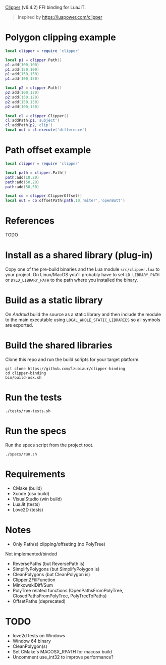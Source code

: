 [Clipper](http://www.angusj.com/delphi/clipper.php) (v6.4.2) FFI binding for LuaJIT.

> Inspired by https://luapower.com/clipper


# Polygon clipping example

```Lua
local clipper = require 'clipper'

local p1 = clipper.Path()
p1:add(100,100)
p1:add(150,100)
p1:add(150,150)
p1:add(100,150)

local p2 = clipper.Path()
p2:add(100,120)
p2:add(150,120)
p2:add(150,130)
p2:add(100,130)

local cl = clipper.Clipper()
cl:addPath(p1,'subject')
cl:addPath(p2,'clip')
local out = cl:execute('difference')
```

# Path offset example

```Lua
local clipper = require 'clipper'

local path = clipper.Path()
path:add(10,20)
path:add(50,20)
path:add(50,50)

local co = clipper.ClipperOffset()
local out = co:offsetPath(path,10,'miter','openButt')
```

# References

TODO

# Install as a shared library (plug-in)

Copy one of the pre-build binaries and the Lua module `src/clipper.lua` to your project. On Linux/MacOS you'll probably have to set `LD_LIBRARY_PATH` or `DYLD_LIBRARY_PATH` to the path where you installed the binary.

# Build as a static library

On *Android* build the source as a static library and then include the module to the main executable using `LOCAL_WHOLE_STATIC_LIBRARIES` so all symbols are exported.

# Build the shared libraries

Clone this repo and run the build scripts for your target platform.

```
git clone https://github.com/lzubiaur/clipper-binding
cd clipper-binding
bin/build-osx.sh
```

# Run the tests

```
./tests/run-tests.sh
```

# Run the specs

Run the specs script from the project root.

```
./specs/run.sh
```

# Requirements

* CMake (build)
* Xcode (osx build)
* VisualStudio (win build)
* LuaJit (tests)
* Love2D (tests)

# Notes

* Only Path(s) clipping/offseting (no PolyTree)

Not implemented/binded
* ReversePaths (but ReversePath is)
* SimplifyPolygons (but SimplifyPolygon is)
* CleanPolygons (but CleanPolygon is)
* Clipper.ZFillFunction
* MinkowskiDiff/Sum
* PolyTree related functions (OpenPathsFromPolyTree, ClosedPathsFromPolyTree, PolyTreeToPaths)
* OffsetPaths (deprecated)

# TODO

* love2d tests on Windows
* Window 64 binary
* CleanPolygon(s)
* Set CMake's MACOSX_RPATH for macosx build
* Uncomment use_int32 to improve performance?
